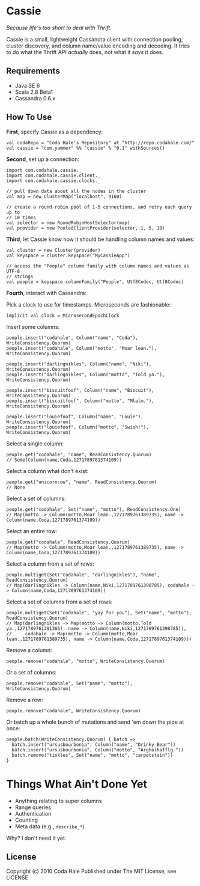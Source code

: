 Cassie
======

*Because life's too short to deal with Thrift.*

Cassie is a small, lightweight Cassandra client with connection pooling, cluster
discovery, and column name/value encoding and decoding. It tries to do what the
Thrift API *actually* does, not what it *says* it does.


Requirements
------------

* Java SE 6
* Scala 2.8 Beta1
* Cassandra 0.6.x


How To Use
----------

**First**, specify Cassie as a dependency:

    val codaRepo = "Coda Hale's Repository" at "http://repo.codahale.com/"
    val cassie = "com.yammer" %% "cassie" % "0.1" withSources()

**Second**, set up a connection:
    
    import com.codahale.cassie._
    import com.codahale.cassie.client._
    import com.codahale.cassie.clocks._
    
    // pull down data about all the nodes in the cluster
    val map = new ClusterMap("localhost", 9160)
    
    // create a round-robin pool of 1-5 connections, and retry each query up to
    // 10 times
    val selector = new RoundRobinHostSelector(map)
    val provider = new PooledClientProvider(selector, 1, 5, 10)

**Third**, let Cassie know how it should be handling column names and values:
    
    val cluster = new Cluster(provider)
    val keyspace = cluster.keyspace("MyCassieApp")

    // access the "People" column family with column names and values as UTF-8
    // strings
    val people = keyspace.columnFamily("People", Utf8Codec, Utf8Codec)
    
**Fourth**, interact with Cassandra:

Pick a clock to use for timestamps. Microseconds are fashionable:
    
    implicit val clock = MicrosecondEpochClock

Insert some columns:
    
    people.insert("codahale", Column("name", "Coda"), WriteConsistency.Quorum)
    people.insert("codahale", Column("motto", "Moar lean."), WriteConsistency.Quorum)

    people.insert("darlingnikles", Column("name", "Niki"), WriteConsistency.Quorum)
    people.insert("darlingnikles", Column("motto", "Told ya."), WriteConsistency.Quorum)

    people.insert("biscuitfoof", Column("name", "Biscuit"), WriteConsistency.Quorum)
    people.insert("biscuitfoof", Column("motto", "Mlalm."), WriteConsistency.Quorum)

    people.insert("louiefoof", Column("name", "Louie"), WriteConsistency.Quorum)
    people.insert("louiefoof", Column("motto", "Swish!"), WriteConsistency.Quorum)
    
Select a single column:
    
    people.get("codahale", "name", ReadConsistency.Quorum)
    // Some(Column(name,Coda,1271789761374109))

Select a column what don't exist:
    
    people.get("unicorncow", "name", ReadConsistency.Quorum)
    // None

Select a set of columns:
    
    people.get("codahale", Set("name", "motto"), ReadConsistency.One)    
    // Map(motto -> Column(motto,Moar lean.,1271789761389735), name -> Column(name,Coda,1271789761374109))

Select an entire row:
    
    people.get("codahale", ReadConsistency.Quorum)
    // Map(motto -> Column(motto,Moar lean.,1271789761389735), name -> Column(name,Coda,1271789761374109))

Select a column from a set of rows:
    
    people.multiget(Set("codahale", "darlingnikles"), "name", ReadConsistency.Quorum)
    // Map(darlingnikles -> Column(name,Niki,1271789761390785), codahale -> Column(name,Coda,1271789761374109))

Select a set of columns from a set of rows:
    
    people.multiget(Set("codahale", "yay for you"), Set("name", "motto"), ReadConsistency.Quorum)
    // Map(darlingnikles -> Map(motto -> Column(motto,Told ya.,1271789761391366), name -> Column(name,Niki,1271789761390785)),
    //     codahale -> Map(motto -> Column(motto,Moar lean.,1271789761389735), name -> Column(name,Coda,1271789761374109)))

Remove a column:

    people.remove("codahale", "motto", WriteConsistency.Quorum)

Or a set of columns:
    
    people.remove("codahale", Set("name", "motto"), WriteConsistency.Quorum)

Remove a row:
    
    people.remove("codahale", WriteConsistency.Quorum)

Or batch up a whole bunch of mutations and send 'em down the pipe at once:
    
    people.batch(WriteConsistency.Quorum) { batch =>
      batch.insert("ursusbourbonia", Column("name", "Drinky Bear"))
      batch.insert("ursusbourbonia", Column("motto", "Arghalhafflg."))
      batch.remove("tinkles", Set("name", "motto", "carpetstain"))
    }


Things What Ain't Done Yet
==========================

* Anything relating to super columns
* Range queries
* Authentication
* Counting
* Meta data (e.g., `describe_*`)

Why? I don't need it yet.


License
-------

Copyright (c) 2010 Coda Hale
Published under The MIT License, see LICENSE
